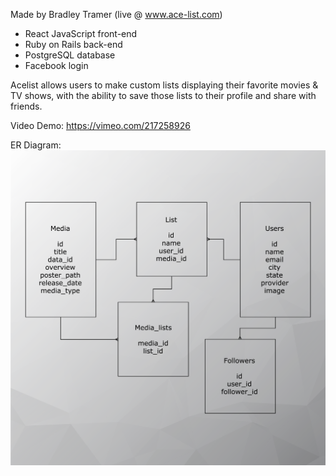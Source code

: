Made by Bradley Tramer (live @ www.ace-list.com)

- React JavaScript front-end
- Ruby on Rails back-end
- PostgreSQL database
- Facebook login

Acelist allows users to make custom lists displaying their favorite movies & TV shows, with the ability to save those lists to their profile and share with friends. 

Video Demo: https://vimeo.com/217258926

ER Diagram:
![alt text](public/Acelist-ER-Diagram.png)

